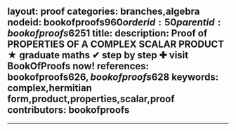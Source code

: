layout: proof
categories: branches,algebra
nodeid: bookofproofs$960
orderid: 50
parentid: bookofproofs$6251
title: 
description:  Proof of PROPERTIES OF A COMPLEX SCALAR PRODUCT &#9733; graduate maths &#10004; step by step &#10010; visit BookOfProofs now!
references: bookofproofs$626,bookofproofs$628
keywords: complex,hermitian form,product,properties,scalar,proof
contributors: bookofproofs
---


---
